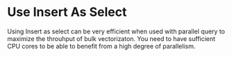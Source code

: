 # Use Insert As Select

Using Insert as select can be very efficient when used with parallel query to maximize the throuhput of bulk vectorizaton.  You need to have sufficient CPU cores to be able to benefit from a high degree of parallelism. 
